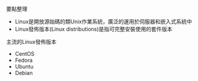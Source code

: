 要點整理
- Linux是開放源始碼的類Unix作業系統，廣泛的運用於伺服器和嵌入式系統中
- Linux發佈版本(Linux distributions)是指可完整安裝使用的套件版本

主流的Linux發佈版本
- CentOS
- Fedora
- Ubuntu
- Debian